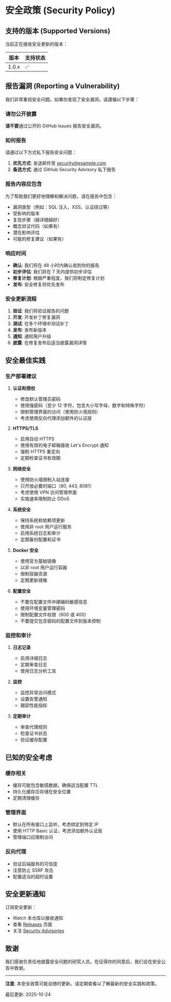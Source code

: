 # 安全政策 (Security Policy)

## 支持的版本 (Supported Versions)

当前正在接收安全更新的版本：

| 版本 | 支持状态 |
| ------- | ------------------ |
| 1.0.x   | :white_check_mark: |

## 报告漏洞 (Reporting a Vulnerability)

我们非常重视安全问题。如果你发现了安全漏洞，请遵循以下步骤：

### 请勿公开披露

**请不要**通过公开的 GitHub Issues 报告安全漏洞。

### 如何报告

请通过以下方式私下报告安全问题：

1. **优先方式**: 发送邮件至 [security@example.com](mailto:security@example.com)
2. **备选方式**: 通过 GitHub Security Advisory 私下报告

### 报告内容应包含

为了帮助我们更好地理解和解决问题，请在报告中包含：

- 漏洞类型（例如：SQL 注入、XSS、认证绕过等）
- 受影响的版本
- 复现步骤（越详细越好）
- 概念验证代码（如果有）
- 潜在影响评估
- 可能的修复建议（如果有）

### 响应时间

- **确认**: 我们将在 48 小时内确认收到你的报告
- **初步评估**: 我们将在 7 天内提供初步评估
- **修复计划**: 根据严重程度，我们将制定修复计划
- **发布**: 安全修复将优先发布

### 安全更新流程

1. **验证**: 我们将验证报告的问题
2. **开发**: 开发补丁修复漏洞
3. **测试**: 在多个环境中测试补丁
4. **发布**: 发布新版本
5. **通知**: 通知用户升级
6. **披露**: 在修复发布后适当披露漏洞详情

## 安全最佳实践

### 生产部署建议

1. **认证和授权**
   - 修改默认管理员密码
   - 使用强密码（至少 12 字符，包含大小写字母、数字和特殊字符）
   - 限制管理界面的访问（使用防火墙规则）
   - 考虑使用反向代理添加额外的认证层

2. **HTTPS/TLS**
   - 启用自动 HTTPS
   - 使用有效的电子邮箱接收 Let's Encrypt 通知
   - 强制 HTTPS 重定向
   - 定期检查证书有效期

3. **网络安全**
   - 使用防火墙限制入站连接
   - 只开放必要的端口（80, 443, 8081）
   - 考虑使用 VPN 访问管理界面
   - 实施速率限制防止 DDoS

4. **系统安全**
   - 保持系统和依赖项更新
   - 使用非 root 用户运行服务
   - 启用系统日志和审计
   - 定期备份配置和证书

5. **Docker 安全**
   - 使用官方基础镜像
   - 以非 root 用户运行容器
   - 限制容器资源
   - 定期更新镜像

6. **配置安全**
   - 不要在配置文件中硬编码敏感信息
   - 使用环境变量管理密码
   - 限制配置文件权限（600 或 400）
   - 不要提交包含密码的配置文件到版本控制

### 监控和审计

1. **日志记录**
   - 启用详细日志
   - 定期审查日志
   - 使用日志分析工具

2. **监控**
   - 监控异常访问模式
   - 设置告警通知
   - 跟踪性能指标

3. **定期审计**
   - 审查代理规则
   - 检查证书状态
   - 验证缓存配置

## 已知的安全考虑

### 缓存相关

- 缓存可能包含敏感数据，确保适当配置 TTL
- 持久化缓存应存储在安全位置
- 定期清理缓存

### 管理界面

- 默认在所有接口上监听，考虑绑定到特定 IP
- 使用 HTTP Basic 认证，考虑添加额外认证层
- 管理端口应限制访问

### 反向代理

- 验证后端服务的可信度
- 注意防止 SSRF 攻击
- 配置适当的超时设置

## 安全更新通知

订阅安全更新：

- Watch 本仓库以接收通知
- 查看 [Releases](https://github.com/yourusername/saddy/releases) 页面
- 关注 [Security Advisories](https://github.com/yourusername/saddy/security/advisories)

## 致谢

我们感谢负责任地披露安全问题的研究人员。在征得你的同意后，我们会在安全公告中致谢。

---

**注意**: 本安全政策可能会随时更新。请定期查看以了解最新的安全实践和政策。

最后更新: 2025-10-24

